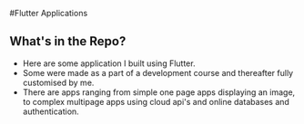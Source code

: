 #Flutter Applications

## What's in the Repo?

- Here are some application I built using Flutter.
- Some were made as a part of a development course and thereafter fully customised by me.
- There are apps ranging from simple one page apps displaying an image, to complex multipage apps using cloud api's and online databases and authentication.